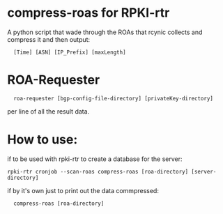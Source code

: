 # compress-roas for RPKI-rtr
A python script that wade through the ROAs that rcynic collects and compress it and then output:

```shell
  [Time] [ASN] [IP_Prefix] [maxLength]
```
# ROA-Requester

```shell
  roa-requester [bgp-config-file-directory] [privateKey-directory]
```


per line of all the result data.

# How to use:

if to be used with rpki-rtr to create a database for the server:

```shell
rpki-rtr cronjob --scan-roas compress-roas [roa-directory] [server-directory]
```
  
if by it's own just to print out the data commpressed:

```shell
  compress-roas [roa-directory]
```
